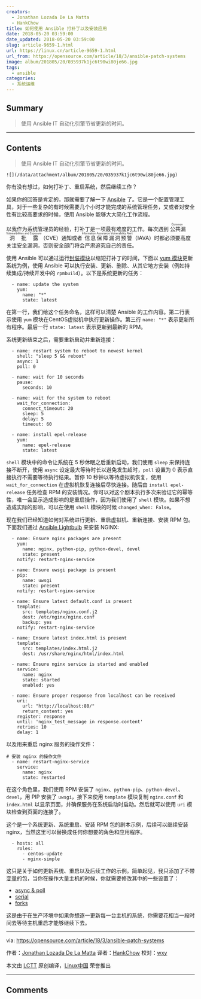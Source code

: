 ```yaml
---
creators:
  - Jonathan Lozada De La Matta
  - HankChow
title: 如何使用 Ansible 打补丁以及安装应用
date: 2018-05-20 03:59:00
date_updated: 2018-05-20 03:59:00
slug: article-9659-1.html
url: https://linux.cn/article-9659-1.html
url_from: https://opensource.com/article/18/3/ansible-patch-systems
image: album/201805/20/035937k1jc6t90wi80je66.jpg
tags:
  - ansible
categories:
  - 系统运维
---
```


## Summary

> 使用 Ansible IT 自动化引擎节省更新的时间。

***

<!-- more -->

## Contents

> 
> 使用 Ansible IT 自动化引擎节省更新的时间。
> 
> 
> 

`![](/data/attachment/album/201805/20/035937k1jc6t90wi80je66.jpg)`

你有没有想过，如何打补丁、重启系统，然后继续工作？

如果你的回答是肯定的，那就需要了解一下 [Ansible](https://www.ansible.com/overview/how-ansible-works) 了。它是一个配置管理工具，对于一些复杂的有时候需要几个小时才能完成的系统管理任务，又或者对安全性有比较高要求的时候，使用 Ansible 能够大大简化工作流程。

以我作为系统管理员的经验，打补丁是一项最有难度的工作。每次遇到<ruby> 公共漏洞批露 <rt>  Common Vulnearbilities and Exposure </rt></ruby>（CVE）通知或者<ruby> 信息保障漏洞预警 <rt>  Information Assurance Vulnerability Alert </rt></ruby>（IAVA）时都必须要高度关注安全漏洞，否则安全部门将会严肃追究自己的责任。

使用 Ansible 可以通过运行[封装模块](https://docs.ansible.com/ansible/latest/list_of_packaging_modules.html)以缩短打补丁的时间，下面以 [yum 模块](https://docs.ansible.com/ansible/latest/yum_module.html)更新系统为例，使用 Ansible 可以执行安装、更新、删除、从其它地方安装（例如持续集成/持续开发中的 `rpmbuild`）。以下是系统更新的任务：

```shell
  - name: update the system
    yum:
      name: "*"
      state: latest
```

在第一行，我们给这个任务命名，这样可以清楚 Ansible 的工作内容。第二行表示使用 `yum` 模块在CentOS虚拟机中执行更新操作。第三行 `name: "*"` 表示更新所有程序。最后一行 `state: latest` 表示更新到最新的 RPM。

系统更新结束之后，需要重新启动并重新连接：

```shell
  - name: restart system to reboot to newest kernel
    shell: "sleep 5 && reboot"
    async: 1
    poll: 0

  - name: wait for 10 seconds
    pause:
      seconds: 10

  - name: wait for the system to reboot
    wait_for_connection:
      connect_timeout: 20
      sleep: 5
      delay: 5
      timeout: 60

  - name: install epel-release
    yum:
      name: epel-release
      state: latest
```

`shell` 模块中的命令让系统在 5 秒休眠之后重新启动，我们使用 `sleep` 来保持连接不断开，使用 `async` 设定最大等待时长以避免发生超时，`poll` 设置为 0 表示直接执行不需要等待执行结果。暂停 10 秒钟以等待虚拟机恢复，使用 `wait_for_connection` 在虚拟机恢复连接后尽快连接。随后由 `install epel-release` 任务检查 RPM 的安装情况。你可以对这个剧本执行多次来验证它的幂等性，唯一会显示造成影响的是重启操作，因为我们使用了 `shell` 模块。如果不想造成实际的影响，可以在使用 `shell` 模块的时候 `changed_when: False`。

现在我们已经知道如何对系统进行更新、重启虚拟机、重新连接、安装 RPM 包。下面我们通过 [Ansible Lightbulb](https://github.com/ansible/lightbulb/tree/master/examples/nginx-role) 来安装 NGINX:

```shell
  - name: Ensure nginx packages are present
    yum:
      name: nginx, python-pip, python-devel, devel
      state: present
    notify: restart-nginx-service

  - name: Ensure uwsgi package is present
    pip:
      name: uwsgi
      state: present
    notify: restart-nginx-service

  - name: Ensure latest default.conf is present
    template:
      src: templates/nginx.conf.j2
      dest: /etc/nginx/nginx.conf
      backup: yes
    notify: restart-nginx-service

  - name: Ensure latest index.html is present
    template:
      src: templates/index.html.j2
      dest: /usr/share/nginx/html/index.html

  - name: Ensure nginx service is started and enabled
    service:
      name: nginx
      state: started
      enabled: yes

  - name: Ensure proper response from localhost can be received
    uri:
      url: "http://localhost:80/"
      return_content: yes
    register: response
    until: 'nginx_test_message in response.content'
    retries: 10
    delay: 1
```

以及用来重启 nginx 服务的操作文件：

```shell
# 安装 nginx 的操作文件
  - name: restart-nginx-service
    service:
      name: nginx
      state: restarted
```

在这个角色里，我们使用 RPM 安装了 `nginx`、`python-pip`、`python-devel`、`devel`，用 PIP 安装了 `uwsgi`，接下来使用 `template` 模块复制 `nginx.conf` 和 `index.html` 以显示页面，并确保服务在系统启动时启动。然后就可以使用 `uri` 模块检查到页面的连接了。

这个是一个系统更新、系统重启、安装 RPM 包的剧本示例，后续可以继续安装 nginx，当然这里可以替换成任何你想要的角色和应用程序。

```shell
  - hosts: all
    roles:
      - centos-update
      - nginx-simple
```

 

这只是关于如何更新系统、重启以及后续工作的示例。简单起见，我只添加了不带[变量](https://docs.ansible.com/ansible/latest/playbooks_variables.html)的包，当你在操作大量主机的时候，你就需要修改其中的一些设置了：

* [async & poll](https://docs.ansible.com/ansible/latest/playbooks_async.html)
* [serial](https://docs.ansible.com/ansible/latest/playbooks_delegation.html#rolling-update-batch-size)
* [forks](https://docs.ansible.com/ansible/latest/intro_configuration.html#forks)

这是由于在生产环境中如果你想逐一更新每一台主机的系统，你需要花相当一段时间去等待主机重启才能够继续下去。

---

via: <https://opensource.com/article/18/3/ansible-patch-systems>

作者：[Jonathan Lozada De La Matta](https://opensource.com/users/jlozadad) 译者：[HankChow](https://github.com/HankChow) 校对：[wxy](https://github.com/wxy)

本文由 [LCTT](https://github.com/LCTT/TranslateProject) 原创编译，[Linux中国](https://linux.cn/) 荣誉推出

***

## Comments

